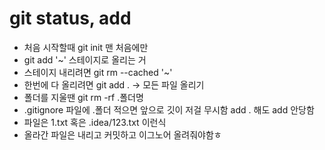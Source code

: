 # git status, add
- 처음 시작할때 git init 맨 처음에만
- git add '~' 스테이지로 올리는 거
- 스테이지 내리려면 git rm --cached '~'
- 한번에 다 올리려면  git add . -> 모든 파일 올리기
- 폴더를 지울땐 git rm -rf .폴더명
- .gitignore 파일에 .폴더 적으면 앞으로 깃이 저걸 무시함 add . 해도 add 안당함
- 파일은 1.txt 혹은 .idea/123.txt 이런식
- 올라간 파일은 내리고 커밋하고 이그노어 올려줘야함ㅎ 